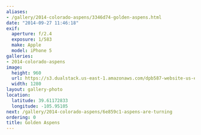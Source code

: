 ```yaml
---
aliases:
- /gallery/2014-colorado-aspens/3346d74-golden-aspens.html
date: "2014-09-27 11:46:18"
exif:
  aperture: f/2.4
  exposure: 1/583
  make: Apple
  model: iPhone 5
galleries:
- 2014-colorado-aspens
image:
  height: 960
  url: https://s3.dualstack.us-east-1.amazonaws.com/dpb587-website-us-east-1/asset/gallery/2014-colorado-aspens/3346d74-golden-aspens~1280.jpg
  width: 1280
layout: gallery-photo
location:
  latitude: 39.61172833
  longitude: -105.95105
next: /gallery/2014-colorado-aspens/6e859c1-aspens-are-turning
ordering: 0
title: Golden Aspens
---
```

